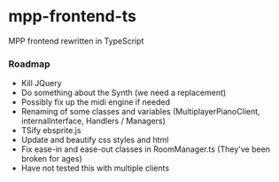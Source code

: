 # mpp-frontend-ts

MPP frontend rewritten in TypeScript

### Roadmap
* Kill JQuery
* Do something about the Synth (we need a replacement)
* Possibly fix up the midi engine if needed
* Renaming of some classes and variables (MultiplayerPianoClient, internalInterface, Handlers / Managers)
* TSify ebsprite.js
* Update and beautify css styles and html
* Fix ease-in and ease-out classes in RoomManager.ts (They've been broken for ages)
* Have not tested this with multiple clients
